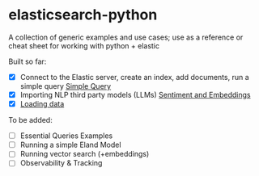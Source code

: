 # elasticsearch-python
A collection of generic examples and use cases; use as a reference or cheat sheet for working with python + elastic

Built so far:
- [X] Connect to the Elastic server, create an index, add documents, run a simple query
[Simple Query](/Simple_Query.py)
- [X] Importing NLP third party models (LLMs)
[Sentiment and Embeddings](/Eland_NLP.py)
- [X] [Loading data](loading_data.py)

To be added:
- [ ] Essential Queries Examples
- [ ] Running a simple Eland Model
- [ ] Running vector search (+embeddings)
- [ ] Observability & Tracking
